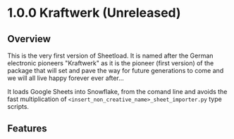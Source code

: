 # 1.0.0 Kraftwerk (Unreleased)
## Overview
This is the very first version of Sheetload. It is named after the German electronic pioneers "Kraftwerk" as it is the pioneer (first version) of the package that will set and pave the way for future generations to come and we will all live happy forever ever after...

It loads Google Sheets into Snowflake, from the comand line and avoids the fast multiplication of `<insert_non_creative_name>_sheet_importer.py` type scripts.

## Features
